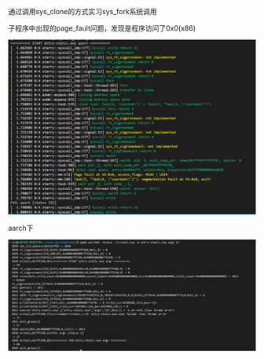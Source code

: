通过调用sys_clone的方式实习sys_fork系统调用

子程序中出现的page_fault问题，发现是程序访问了0x0(x86)

![alt text](9cd5eba944b51cf718ff888bf92ac3a.png)

aarch下

![alt text](image-8.png)
